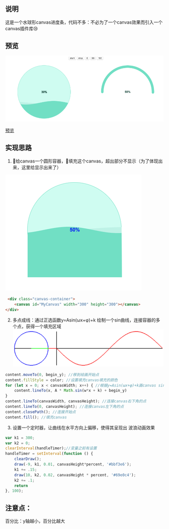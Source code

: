 ## 说明
这是一个水球形canvas进度条，代码不多：不必为了一个canvas效果而引入一个canvas插件库😢
## 预览
![image](img/preview.png)

[预览](https://wangrx-jerry.github.io/progressBar/index.html)
## 实现思路
1. 给canvas一个圆形容器，填充这个canvas，超出部分不显示（为了体现出来，这里给显示出来了）

![image](img/box.png)
```html
 <div class="canvas-container">
	<canvas id="MyCanvas" width="300" height="300"></canvas>
</div>
```
2. 多点成线：通过正选函数y=Asin(ωx+φ)+k 绘制一个sin曲线，连接容器的多个点，获得一个填充区域
![image](img/sin.gif)
``` js
content.moveTo(0, begin_y); //移到绘画开始点
content.fillStyle = color; //设置填充canvas填充的颜色
for (let x = 0; x < canvasWidth; x++) { //根据y=Asin(ωx+φ)+k画canvas sin曲线
	content.lineTo(x, A * Math.sin(w*x + k) + begin_y)
}
content.lineTo(canvasWidth, canvasHeight); //连接canvas右下角的点
content.lineTo(0, canvasHeight); //连接canvas左下角的点
content.closePath(); //连接开始点
content.fill(); //填充canvas
```

3. 设置一个定时器，让曲线在水平方向上偏移，使得其呈现出 波浪动画效果
``` js
var k1 = 300;
var k2 = 0;
clearInterval(handleTimer);//变量之前有设置
handleTimer = setInterval(function () {
	clearDraw();
	draw(-9, k1, 0.01, canvasHeight*percent, '#bbf3e6');
	k1 += .15;
	draw(10, k2, 0.02, canvasHeight * percent, '#69e0c4');
	k2 += .1;
	return
}, 100);
```
## 注意点：
百分比：y轴越小，百分比越大